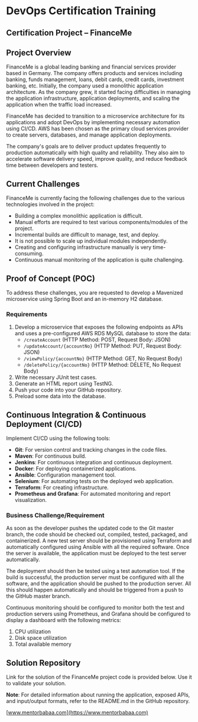 # DevOps Certification Training
## Certification Project – FinanceMe

## Project Overview

FinanceMe is a global leading banking and financial services provider based in Germany. The company offers products and services including banking, funds management, loans, debit cards, credit cards, investment banking, etc. Initially, the company used a monolithic application architecture. As the company grew, it started facing difficulties in managing the application infrastructure, application deployments, and scaling the application when the traffic load increased.

FinanceMe has decided to transition to a microservice architecture for its applications and adopt DevOps by implementing necessary automation using CI/CD. AWS has been chosen as the primary cloud services provider to create servers, databases, and manage application deployments.

The company's goals are to deliver product updates frequently to production automatically with high quality and reliability. They also aim to accelerate software delivery speed, improve quality, and reduce feedback time between developers and testers.

## Current Challenges

FinanceMe is currently facing the following challenges due to the various technologies involved in the project:

- Building a complex monolithic application is difficult.
- Manual efforts are required to test various components/modules of the project.
- Incremental builds are difficult to manage, test, and deploy.
- It is not possible to scale up individual modules independently.
- Creating and configuring infrastructure manually is very time-consuming.
- Continuous manual monitoring of the application is quite challenging.

## Proof of Concept (POC)

To address these challenges, you are requested to develop a Mavenized microservice using Spring Boot and an in-memory H2 database.

### Requirements

1. Develop a microservice that exposes the following endpoints as APIs and uses a pre-configured AWS RDS MySQL database to store the data:
    - `/createAccount` (HTTP Method: POST, Request Body: JSON)
    - `/updateAccount/{accountNo}` (HTTP Method: PUT, Request Body: JSON)
    - `/viewPolicy/{accountNo}` (HTTP Method: GET, No Request Body)
    - `/deletePolicy/{accountNo}` (HTTP Method: DELETE, No Request Body)
2. Write necessary JUnit test cases.
3. Generate an HTML report using TestNG.
4. Push your code into your GitHub repository.
5. Preload some data into the database.

## Continuous Integration & Continuous Deployment (CI/CD)

Implement CI/CD using the following tools:

- **Git**: For version control and tracking changes in the code files.
- **Maven**: For continuous build.
- **Jenkins**: For continuous integration and continuous deployment.
- **Docker**: For deploying containerized applications.
- **Ansible**: Configuration management tool.
- **Selenium**: For automating tests on the deployed web application.
- **Terraform**: For creating infrastructure.
- **Prometheus and Grafana**: For automated monitoring and report visualization.

### Business Challenge/Requirement

As soon as the developer pushes the updated code to the Git master branch, the code should be checked out, compiled, tested, packaged, and containerized. A new test server should be provisioned using Terraform and automatically configured using Ansible with all the required software. Once the server is available, the application must be deployed to the test server automatically.

The deployment should then be tested using a test automation tool. If the build is successful, the production server must be configured with all the software, and the application should be pushed to the production server. All this should happen automatically and should be triggered from a push to the GitHub master branch.

Continuous monitoring should be configured to monitor both the test and production servers using Prometheus, and Grafana should be configured to display a dashboard with the following metrics:

1. CPU utilization
2. Disk space utilization
3. Total available memory

## Solution Repository

Link for the solution of the FinanceMe project code is provided below. Use it to validate your solution.

**Note**: For detailed information about running the application, exposed APIs, and input/output formats, refer to the README.md in the GitHub repository.


[www.mentorbabaa.com](https://www.mentorbabaa.com)
